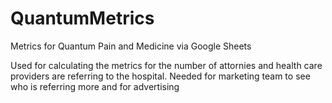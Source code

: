 # QuantumMetrics
Metrics for Quantum Pain and Medicine via Google Sheets


Used for calculating the metrics for the number of attornies and health care providers are referring to the hospital.
Needed for marketing team to see who is referring more and for advertising
